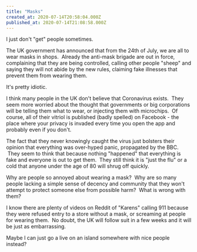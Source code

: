 ```yaml
---
title: "Masks"
created_at: 2020-07-14T20:58:04.000Z
published_at: 2020-07-14T21:08:58.000Z
---
```

I just don't "get" people sometimes.

The UK government has announced that from the 24th of July, we are all to wear masks in shops.  Already the anti-mask brigade are out in force, complaining that they are being controlled, calling other people "sheep" and saying they will not abide by the new rules, claiming fake illnesses that prevent them from wearing them.

It's pretty idiotic.

I think many people in the UK don't believe that Coronavirus exists.  They seem more worried about the thought that governments or big corporations will be telling them what to wear, or injecting them with microchips.  Of course, all of their vitriol is published (badly spelled) on Facebook - the place where your privacy is invaded every time you open the app and probably even if you don't.

The fact that they never knowingly caught the virus just bolsters their opinion that everything was over-hyped panic, propagated by the BBC.  They seem to think that because nothing "happened" that everything is fake and everyone is out to get them.  They still think it is "just the flu" or a cold that anyone under the age of 80 will shrug off quickly.

Why are people so annoyed about wearing a mask?  Why are so many people lacking a simple sense of decency and community that they won't attempt to protect someone else from possible harm?  What is wrong with them?

I know there are plenty of videos on Reddit of "Karens" calling 911 because they were refused entry to a store without a mask, or screaming at people for wearing them.  No doubt, the UK will follow suit in a few weeks and it will be just as embarrassing.

Maybe I can just go a live on an island somewhere with nice people instead?
